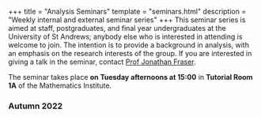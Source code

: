 +++
title = "Analysis Seminars"
template = "seminars.html"
description = "Weekly internal and external seminar series"
+++
This seminar series is aimed at staff, postgraduates, and final year undergraduates at the University of St Andrews; anybody else who is interested in attending is welcome to join.
The intention is to provide a background in analysis, with an emphasis on the research interests of the group.
If you are interested in giving a talk in the seminar, contact [Prof Jonathan Fraser](mailto:jmf32@st-andrews.ac.uk).

The seminar takes place **on Tuesday afternoons at 15:00** in **Tutorial Room 1A** of the Mathematics Institute.

### Autumn 2022
